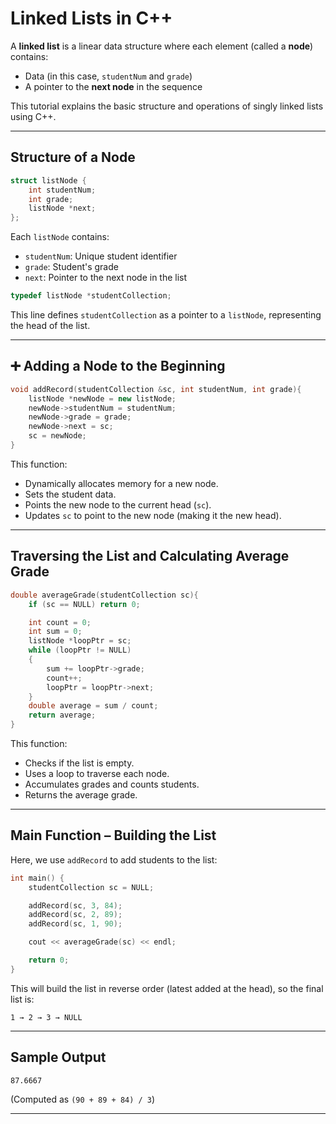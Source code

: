 # Linked Lists in C++

A **linked list** is a linear data structure where each element (called a **node**) contains:
- Data (in this case, `studentNum` and `grade`)
- A pointer to the **next node** in the sequence

This tutorial explains the basic structure and operations of singly linked lists using C++.

---

## Structure of a Node

```cpp
struct listNode {
    int studentNum;
    int grade;
    listNode *next;
};
```

Each `listNode` contains:
- `studentNum`: Unique student identifier
- `grade`: Student's grade
- `next`: Pointer to the next node in the list

```cpp
typedef listNode *studentCollection;
```

This line defines `studentCollection` as a pointer to a `listNode`, representing the head of the list.

---

## ➕ Adding a Node to the Beginning

```cpp
void addRecord(studentCollection &sc, int studentNum, int grade){
    listNode *newNode = new listNode;
    newNode->studentNum = studentNum;
    newNode->grade = grade;
    newNode->next = sc;
    sc = newNode;
}
```

This function:
- Dynamically allocates memory for a new node.
- Sets the student data.
- Points the new node to the current head (`sc`).
- Updates `sc` to point to the new node (making it the new head).

---

## Traversing the List and Calculating Average Grade

```cpp
double averageGrade(studentCollection sc){
    if (sc == NULL) return 0;

    int count = 0;
    int sum = 0;
    listNode *loopPtr = sc;
    while (loopPtr != NULL)
    {
        sum += loopPtr->grade;
        count++;
        loopPtr = loopPtr->next;
    }
    double average = sum / count;
    return average;
}
```

This function:
- Checks if the list is empty.
- Uses a loop to traverse each node.
- Accumulates grades and counts students.
- Returns the average grade.



---

## Main Function – Building the List

Here, we use `addRecord` to add students to the list:

```cpp
int main() {
    studentCollection sc = NULL;

    addRecord(sc, 3, 84);
    addRecord(sc, 2, 89);
    addRecord(sc, 1, 90);

    cout << averageGrade(sc) << endl;

    return 0;
}
```

This will build the list in reverse order (latest added at the head), so the final list is:
```
1 → 2 → 3 → NULL
```

---

## Sample Output

```
87.6667
```

(Computed as `(90 + 89 + 84) / 3`)

---

